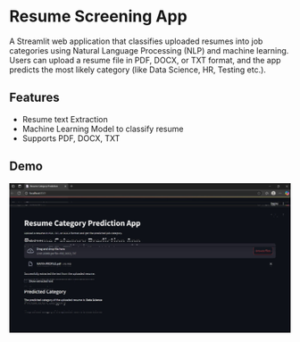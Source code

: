 # Resume Screening App
A Streamlit web application that classifies uploaded resumes into job categories using Natural Language Processing (NLP) and machine learning. Users can upload a resume file in PDF, DOCX, or TXT format, and the app predicts the most likely category (like Data Science, HR, Testing etc.).

## Features
- Resume text Extraction
- Machine Learning Model to classify resume
- Supports PDF, DOCX, TXT

## Demo
![Demo Screenshot](image/demo.jpg)
